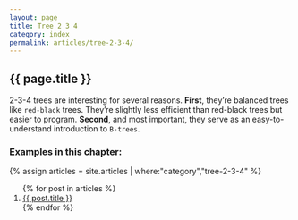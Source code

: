 ```yaml
---
layout: page
title: Tree 2 3 4
category: index
permalink: articles/tree-2-3-4/
---
```

    
## {{ page.title }}

2-3-4 trees are interesting for several reasons.
**First**, they’re balanced trees like `red-black` trees.
They’re slightly less efficient than red-black trees but easier to program. **Second**, and most important, they serve as an easy-to-understand introduction to `B-trees`.

### Examples in this chapter:

{% assign articles = site.articles | where:"category","tree-2-3-4" %}
<ol>
    {% for post in articles %}
      <li><a href="{{ post.url | prepend: site.baseurl }}">{{ post.title }}</a></li>
    {% endfor %}
</ol>
